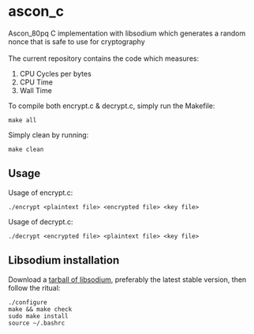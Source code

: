 # ascon_c

Ascon_80pq C implementation with libsodium which generates a random nonce that is safe to use for cryptography
<br><br>
The current repository contains the code which measures:
1. CPU Cycles per bytes
2. CPU Time
3. Wall Time

To compile both encrypt.c & decrypt.c, simply run the Makefile:
```
make all
```
Simply clean by running:
```
make clean
```

## Usage
Usage of encrypt.c:
```
./encrypt <plaintext file> <encrypted file> <key file>
```
Usage of decrypt.c:
```
./decrypt <encrypted file> <plaintext file> <key file>
```

## Libsodium installation
Download a [tarball of libsodium](https://download.libsodium.org/libsodium/releases/), preferably the latest stable version, then follow the ritual:

```
./configure
make && make check
sudo make install
source ~/.bashrc
```
